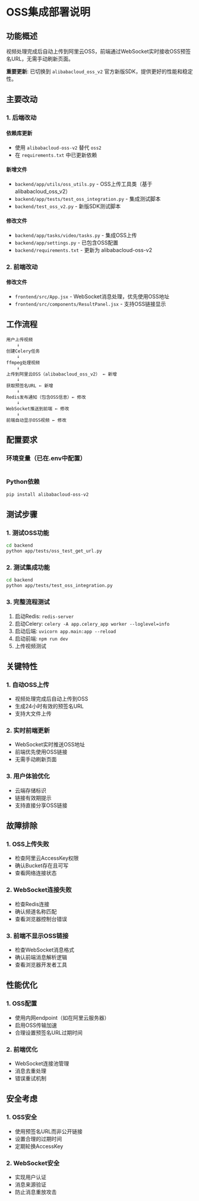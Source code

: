 # OSS集成部署说明

## 功能概述

视频处理完成后自动上传到阿里云OSS，前端通过WebSocket实时接收OSS预签名URL，无需手动刷新页面。

**重要更新**: 已切换到 `alibabacloud_oss_v2` 官方新版SDK，提供更好的性能和稳定性。

## 主要改动

### 1. 后端改动

#### 依赖库更新
- 使用 `alibabacloud-oss-v2` 替代 `oss2`
- 在 `requirements.txt` 中已更新依赖

#### 新增文件
- `backend/app/utils/oss_utils.py` - OSS上传工具类（基于 alibabacloud_oss_v2）
- `backend/app/tests/test_oss_integration.py` - 集成测试脚本
- `backend/test_oss_v2.py` - 新版SDK测试脚本

#### 修改文件
- `backend/app/tasks/video/tasks.py` - 集成OSS上传
- `backend/app/settings.py` - 已包含OSS配置
- `backend/requirements.txt` - 更新为 alibabacloud-oss-v2

### 2. 前端改动

#### 修改文件
- `frontend/src/App.jsx` - WebSocket消息处理，优先使用OSS地址
- `frontend/src/components/ResultPanel.jsx` - 支持OSS链接显示

## 工作流程

```
用户上传视频
    ↓
创建Celery任务
    ↓
ffmpeg处理视频
    ↓
上传到阿里云OSS（alibabacloud_oss_v2） ← 新增
    ↓
获取预签名URL ← 新增
    ↓
Redis发布通知（包含OSS信息）← 修改
    ↓
WebSocket推送到前端 ← 修改
    ↓
前端自动显示OSS视频 ← 修改
```

## 配置要求

### 环境变量（已在.env中配置）
```env

```

### Python依赖
```bash
pip install alibabacloud-oss-v2
```

## 测试步骤

### 1. 测试OSS功能
```bash
cd backend
python app/tests/oss_test_get_url.py
```

### 2. 测试集成功能
```bash
cd backend
python app/tests/test_oss_integration.py
```

### 3. 完整流程测试
1. 启动Redis: `redis-server`
2. 启动Celery: `celery -A app.celery_app worker --loglevel=info`
3. 启动后端: `uvicorn app.main:app --reload`
4. 启动前端: `npm run dev`
5. 上传视频测试

## 关键特性

### 1. 自动OSS上传
- 视频处理完成后自动上传到OSS
- 生成24小时有效的预签名URL
- 支持大文件上传

### 2. 实时前端更新
- WebSocket实时推送OSS地址
- 前端优先使用OSS链接
- 无需手动刷新页面

### 3. 用户体验优化
- 云端存储标识
- 链接有效期提示
- 支持直接分享OSS链接

## 故障排除

### 1. OSS上传失败
- 检查阿里云AccessKey权限
- 确认Bucket存在且可写
- 查看网络连接状态

### 2. WebSocket连接失败
- 检查Redis连接
- 确认频道名称匹配
- 查看浏览器控制台错误

### 3. 前端不显示OSS链接
- 检查WebSocket消息格式
- 确认前端消息解析逻辑
- 查看浏览器开发者工具

## 性能优化

### 1. OSS配置
- 使用内网endpoint（如在阿里云服务器）
- 启用OSS传输加速
- 合理设置预签名URL过期时间

### 2. 前端优化
- WebSocket连接池管理
- 消息去重处理
- 错误重试机制

## 安全考虑

### 1. OSS安全
- 使用预签名URL而非公开链接
- 设置合理的过期时间
- 定期轮换AccessKey

### 2. WebSocket安全
- 实现用户认证
- 消息来源验证
- 防止消息重放攻击
